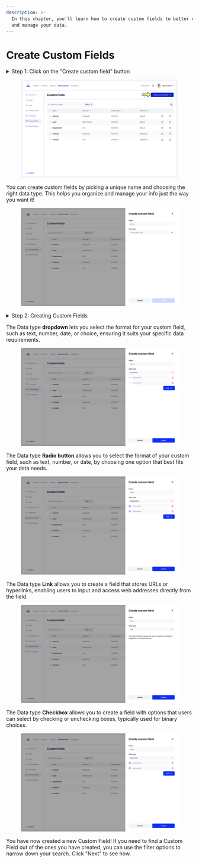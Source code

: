 ```yaml
---
description: >-
  In this chapter, you'll learn how to create custom fields to better organize
  and manage your data.
---
```


# Create Custom Fields

<details>

<summary>Step 1: Click on the "Create custom field" button</summary>



</details>

<figure><img src="../../.gitbook/assets/75_Custom fields.png" alt=""><figcaption></figcaption></figure>

You can create custom fields by picking a unique name and choosing the right data type. This helps you organize and manage your info just the way you want it!

<figure><img src="../../.gitbook/assets/77_Custom fields - Create custom field.png" alt=""><figcaption></figcaption></figure>

<details>

<summary>Step 2: Creating Custom Fields</summary>

To create a Custom Field, name it, choose the data type, add or delete lines as needed, and click "Create" to finalize.

</details>

The Data type **dropdown** lets you select the format for your custom field, such as text, number, date, or choice, ensuring it suits your specific data requirements.

<figure><img src="../../.gitbook/assets/78_Custom fields - Create custom field - Data type - Dropdown.png" alt=""><figcaption></figcaption></figure>

The Data type **Radio button** allows you to select the format of your custom field, such as text, number, or date, by choosing one option that best fits your data needs.

<figure><img src="../../.gitbook/assets/79_Custom fields.png" alt=""><figcaption></figcaption></figure>

The Data type **Link** allows you to create a field that stores URLs or hyperlinks, enabling users to input and access web addresses directly from the field.

<figure><img src="../../.gitbook/assets/80_Custom fields - Create custom field - Data type - Link.png" alt=""><figcaption></figcaption></figure>

The Data type **Checkbox** allows you to create a field with options that users can select by checking or unchecking boxes, typically used for binary choices.

<figure><img src="../../.gitbook/assets/84_Custom fields - Create custom field - Data type - Check-box.png" alt=""><figcaption></figcaption></figure>

You have now created a new Custom Field! If you need to find a Custom Field out of the ones you have created, you can use the filter options to narrow down your search. Click "Next" to see how.&#x20;
